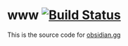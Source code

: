 # www [![Build Status](https://travis-ci.org/the-obsidian/www.svg)](https://travis-ci.org/the-obsidian/www)

This is the source code for [obsidian.gg](https://obsidian.gg)
